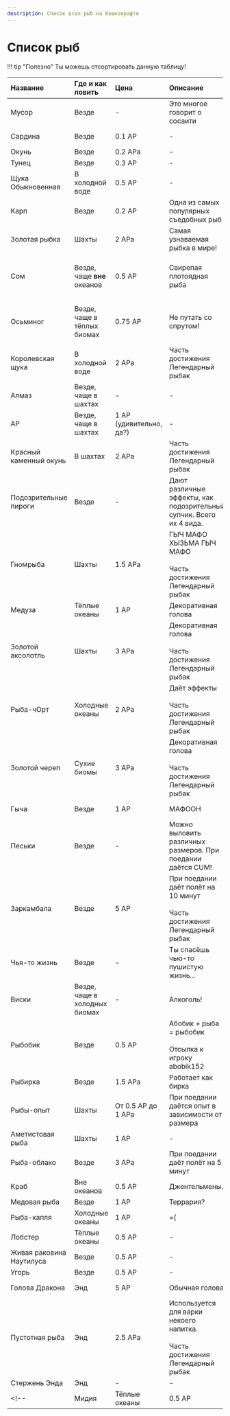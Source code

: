 ```yaml
---
description: Список всех рыб на Кошкокрафте
---
```


# Список рыб

!!! tip "Полезно"
    Ты можешь отсортировать данную таблицу!

| Название | Где и как ловить | Цена       | Описание        | Шанс ловли             |
| :------- | :--------------- | :--------- | :-------------- | :--------------------- |
|Мусор|Везде|-|Это многое говорит о сосаити|Очень высокий|
|Сардина|Везде|0.1 АР|-|Очень высокий|
|Окунь|Везде|0.2 АРа|-|Высокий|
|Тунец|Везде|0.3 АР|-|Высокий|
|Щука Обыкновенная|В холодной воде|0.5 АР|-|Маленький|
|Карп|Везде|0.2 АР|Одна из самых популярных съедобных рыб|Средний|
|Золотая рыбка|Шахты|2 АРа|Самая узнаваемая рыбка в мире!|Крайне маленький|
|Сом|Везде, чаще **вне** океанов|0.5 АР|Свирепая плотоядная рыба|Маленький везде, средний **вне** океанов|
|Осьминог|Везде, чаще в тёплых биомах|0.75 АР|Не путать со спрутом!|Маленький везде, средний в тёплых океанах|
|Королевская щука|В холодной воде|2 АРа|Часть достижения <span class="glow"> Легендарный рыбак </span>|Крайне маленький|
|Алмаз|Везде, чаще в шахтах|-|-|Очень маленький|
|АР|Везде, чаще в шахтах|1 АР (удивительно, да?)|-|Очень маленький|
|Красный каменный окунь|В шахтах|2 АРа|Часть достижения <span class="glow"> Легендарный рыбак </span>|Крайне маленький|
|Подозрительные пироги|Везде|-|Дают различные эффекты, как подозрительный супчик. Всего их 4 вида.|Очень маленький|
|Гномрыба|Шахты|1.5 АРа|ГЫЧ МАФО ХЫЗЬМА ГЫЧ МАФО<br><br> Часть достижения <span class="glow"> Легендарный рыбак </span>|Крайне маленький|
|Медуза|Тёплые океаны|1 АР|Декоративная голова|Очень маленький|
|Золотой аксолотль|Шахты|3 АРа|Декоративная голова<br><br> Часть достижения <span class="glow">Легендарный рыбак</span>|Крайне маленький|
|Рыба-чОрт|Холодные океаны|2 АРа|Даёт эффекты<br><br> Часть достижения <span class="glow"> Легендарный рыбак </span>|Крайне маленький|
|Золотой череп|Сухие биомы|3 АРа|Декоративная голова <br><br> Часть достижения <span class="glow"> Легендарный рыбак </span>|Крайне маленький|
|Гыча|Везде|1 АР|МАФООН|Очень маленький|
|Песьки|Везде|-|Можно выловить различных размеров. При поедании даётся CUM!|От маленького до крайне маленького|
|Заркамбала|Везде|5 АР|При поедании даёт полёт на 10 минут<br><br> Часть достижения <span class="glow"> Легендарный рыбак </span>|Крайне маленький|
|Чья-то жизнь|Везде|-|Ты спасёшь чью-то пушистую жизнь...|Маленький|
|Виски|Везде, чаще в холодных биомах|-|Алкоголь!|Средний|
|Рыбобик|Везде|0.5 АР|Абобик + рыба = рыбобик <br><br>Отсылка к игроку abobik152|Маленький|
|Рыбирка|Везде|1.5 АРа|Работает как бирка|Маленький|
|Рыбы-опыт|Шахты|От 0.5 АР до 1 АРа|При поедании даётся опыт в зависимости от размера|От маленького до очень маленького|
|Аметистовая рыба|Шахты|1 АР|-|Маленький|
|Рыба-облако|Везде|3 АРа|При поедании даёт полёт на 5 минут|Очень маленький|
|Краб|Вне океанов|0.5 АР|Джентельмены.|Средний|
|Медовая рыба|Везде|1 АР|Террария?|Средний|
|Рыба-капля|Холодные океаны|1 АР|=(|Маленький|
|Лобстер|Тёплые океаны|0.5 АР|-|Средний|
|Живая раковина Наутилуса|Везде|0.5 АР|-|Средний|
|Угорь|Везде|0.5 АР|-|Средний|
|Голова Дракона|Энд|5 АР|Обычная голова|Очень маленький|
|Пустотная рыба|Энд|2.5 АРа|Используется для варки некоего напитка. <br><br>Часть достижения <span class="glow"> Легендарный рыбак </span>|Крайне маленький|
|Стержень Энда|Энд|-|-|Маленький|
<!-- |Мидия|Тёплые океаны|0.5 АР|-|Средний| -->